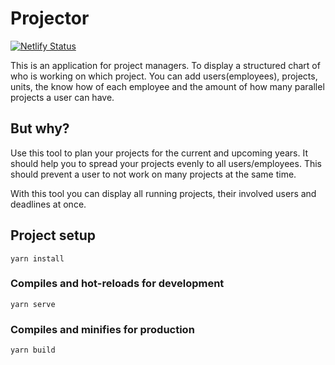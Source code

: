# Projector
[![Netlify Status](https://api.netlify.com/api/v1/badges/53c59d20-9f02-420c-aba7-acd5aaa84efb/deploy-status)](https://app.netlify.com/sites/silly-kilby-75e7bd/deploys)

This is an application for project managers. To display a structured chart of who is working on which project.
You can add users(employees), projects, units, the know how of each employee and the amount of how many parallel projects a user can have.

## But why?

Use this tool to plan your projects for the current and upcoming years.
It should help you to spread your projects evenly to all users/employees.
This should prevent a user to not work on many projects at the same time.

With this tool you can display all running projects, their involved users and deadlines at once.

## Project setup
```
yarn install
```

### Compiles and hot-reloads for development
```
yarn serve
```

### Compiles and minifies for production
```
yarn build
```
